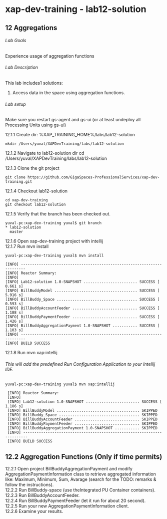 # xap-dev-training - lab12-solution

## 12   Aggregations

###### Lab Goals
Experience usage of aggregation functions

###### Lab Description
This lab includes1 solutions:
1.	Access data in the space using aggregation functions.

###### Lab setup
Make sure you restart gs-agent and gs-ui (or at least undeploy all Processing Units using gs-ui)

12.1.1 Create dir: %XAP_TRAINING_HOME%/labs/lab12-solution

    mkdir /Users/yuval/XAPDevTraining/labs/lab12-solution

12.1.2 Navigate to lab12-solution dir
    cd /Users/yuval/XAPDevTraining/labs/lab12-solution

12.1.3 Clone the git project

    git clone https://github.com/GigaSpaces-ProfessionalServices/xap-dev-training.git

12.1.4 Checkout lab12-solution

    cd xap-dev-training
    git checkout lab12-solution
    
12.1.5 Verify that the branch has been checked out.

    yuval-pc:xap-dev-training yuval$ git branch
    * lab12-solution
      master
               
12.1.6 Open xap-dev-training project with intellij <br />
12.1.7 Run mvn install

    yuval-pc:xap-dev-training yuval$ mvn install
    
    [INFO] ------------------------------------------------------------------------
    [INFO] Reactor Summary:
    [INFO] 
    [INFO] Lab12-solution 1.0-SNAPSHOT ........................ SUCCESS [  0.661 s]
    [INFO] BillBuddyModel ..................................... SUCCESS [  5.916 s]
    [INFO] BillBuddy_Space .................................... SUCCESS [  0.593 s]
    [INFO] BillBuddyAccountFeeder ............................. SUCCESS [  1.188 s]
    [INFO] BillBuddyPaymentFeeder ............................. SUCCESS [  1.426 s]
    [INFO] BillBuddyAggregationPayment 1.0-SNAPSHOT ........... SUCCESS [  1.103 s]
    [INFO] ------------------------------------------------------------------------
    [INFO] BUILD SUCCESS



12.1.8 Run mvn xap:intellij
###### This will add the predefined Run Configuration Application to your Intellij IDE.

    yuval-pc:xap-dev-training yuval$ mvn xap:intellij
    
     [INFO] Reactor Summary:
     [INFO] 
     [INFO] Lab12-solution 1.0-SNAPSHOT ........................ SUCCESS [  1.186 s]
     [INFO] BillBuddyModel ..................................... SKIPPED
     [INFO] BillBuddy_Space .................................... SKIPPED
     [INFO] BillBuddyAccountFeeder ............................. SKIPPED
     [INFO] BillBuddyPaymentFeeder ............................. SKIPPED
     [INFO] BillBuddyAggregationPayment 1.0-SNAPSHOT ........... SKIPPED
     [INFO] ------------------------------------------------------------------------
     [INFO] BUILD SUCCESS

## 12.2	Aggregation Functions (Only if time permits)
12.2.1	Open project BillBuddyAggregationPayment and modify 
        AggregationPaymentInformation class to retrieve aggregated information 
        like: Maximum, Minimum, Sum, Avarage 
        (search for the TODO: remarks & follow the instructions). <br />
12.2.2	Run BillBuddy-space (use theIntegrated PU Container containers). <br />
12.2.3	Run BillBuddyAccountFeeder. <br />
12.2.4	Run BillBuddyPaymentFeeder (let it run for about 20 second). <br />
12.2.5	Run your new AggregationPaymentInformation client. <br />
12.2.6	Examine your results. <br />
